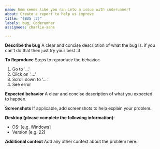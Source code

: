 ```yaml
---
name: hmm seems like you ran into a issue with coderunner?
about: Create a report to help us improve
title: "{BUG :3}"
labels: bug, Coderunner
assignees: charlie-sans

---
```


**Describe the bug**
A clear and concise description of what the bug is. if you can't do that then just try your best :3

**To Reproduce**
Steps to reproduce the behavior:
1. Go to '...'
2. Click on '....'
3. Scroll down to '....'
4. See error

**Expected behavior**
A clear and concise description of what you expected to happen.

**Screenshots**
If applicable, add screenshots to help explain your problem.

**Desktop (please complete the following information):**
 - OS: [e.g. Windows]
 - Version [e.g. 22]




**Additional context**
Add any other context about the problem here.

